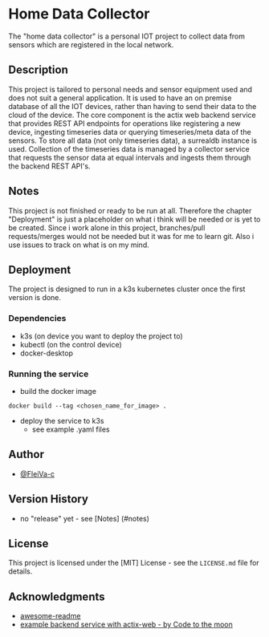 # Home Data Collector

The "home data collector" is a personal IOT project to collect data from sensors which are registered in the local network.
## Description

This project is tailored to personal needs and sensor equipment used and does not suit a general application.
It is used to have an on premise database of all the IOT devices, rather than having to send their data to the cloud of the device.
The core component is the actix web backend service that provides REST API endpoints for operations like registering a new device, ingesting timeseries data or querying timeseries/meta data of the sensors.
To store all data (not only timeseries data), a surrealdb instance is used. Collection of the timeseries data is managed by a collector service that requests the sensor data at equal intervals and ingests them through the backend REST API's.

## Notes
This project is not finished or ready to be run at all. Therefore the chapter "Deployment" is just a placeholder on what i think will be needed or is yet to be created.
Since i work alone in this project, branches/pull requests/merges would not be needed but it was for me to learn git. Also i use issues to track on what is on my mind.

## Deployment

The project is designed to run in a k3s kubernetes cluster once the first version is done.

### Dependencies

* k3s (on device you want to deploy the project to)
* kubectl (on the control device)
* docker-desktop

### Running the service

* build the docker image
```
docker build --tag <chosen_name_for_image> .
```
* deploy the service to k3s
    * see example .yaml files

## Author

* [@FleiVa-c](https://github.com/FleiVa-C)

## Version History
* no "release" yet - see [Notes] (#notes)

## License

This project is licensed under the [MIT] License - see the `LICENSE.md` file for details.

## Acknowledgments

* [awesome-readme](https://github.com/matiassingers/awesome-readme)
* [example backend service with actix-web - by Code to the moon](https://www.youtube.com/watch?v=L8tWKqSMKUI&list=PLqnVCl9hPjM4wvPyuRerufBmaOTx7OMLo&index=5&t=938s)

